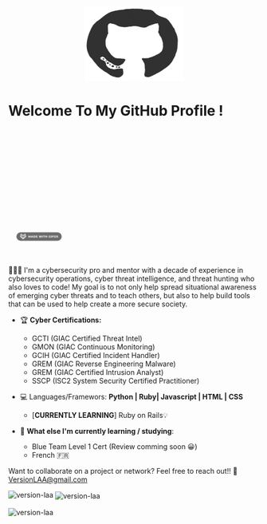 <div align="center">
<img src="/giphy.png" alt="GitHub Logo" width="200" height="150" />
</div>

# Welcome To My GitHub Profile !

<br/>
<div align="center">
<img src="/name.gif" alt="LatoyaA Typer" />
</div>
<br/>

👩🏽‍💻 I'm a cybersecurity pro and mentor with a decade of experience in cybersecurity operations, cyber threat intelligence, and threat hunting who also loves to code! My goal is to not only help spread situational awareness of emerging cyber threats and to teach others, but also to help build tools that can be used to help create a more secure society. 


- 🏆 **Cyber Certifications:**
  * GCTI (GIAC Certified Threat Intel)
  * GMON (GIAC Continuous Monitoring)
  * GCIH (GIAC Certified Incident Handler)
  * GREM (GIAC Reverse Engineering Malware)
  * GREM (GIAC Certified Intrusion Analyst)
  * SSCP (ISC2 System Security Certified Practitioner)

 - 💻 Languages/Framewors: **Python | Ruby| Javascript | HTML | CSS**
   * [**CURRENTLY LEARNING**] Ruby on Rails💡

 - 🌱 **What else I'm currently learning / studying**:
   * Blue Team Level 1 Cert (Review comming soon 😀)
   * French 🇫🇷

Want to collaborate on a project or network? Feel free to reach out!! 📧 VersionLAA@gmail.com

<p><img align="left" src="https://github-readme-stats.vercel.app/api/top-langs?username=version-laa&hide_progress=true&show_icons=true&locale=en&layout=compact" alt="version-laa" /></p>

<p>&nbsp;<img align="center" src="https://github-readme-stats.vercel.app/api?username=version-laa&show_icons=true&locale=en" alt="version-laa" /></p>

<p><img align="center" src="https://github-readme-streak-stats.herokuapp.com/?user=version-laa&" alt="version-laa" /></p>
